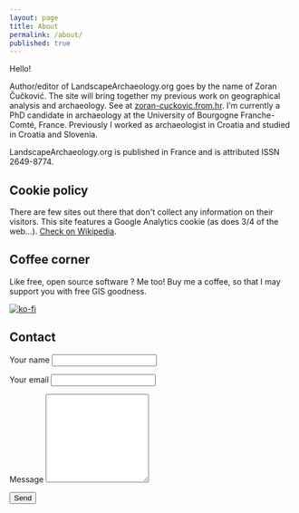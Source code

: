 ```yaml
---
layout: page
title: About
permalink: /about/
published: true
---
```

Hello!

Author/editor of LandscapeArchaeology.org goes by the name of Zoran Čučković. The site will bring together my previous work on geographical analysis and archaeology. See at [zoran-cuckovic.from.hr](http://zoran-cuckovic.from.hr). I’m currently a PhD candidate in archaeology at the University of Bourgogne Franche-Comté, France. Previously I worked as archaeologist in Croatia and studied in Croatia and Slovenia.

LandscapeArchaeology.org is published in France and is attributed ISSN 2649-8774.

## Cookie policy

There are few sites out there that don't collect any information on their visitors. This site features a Google Analytics cookie (as does 3/4 of the web...). [Check on Wikipedia](https://en.wikipedia.org/wiki/Google_Analytics).  


## Coffee corner

Like free, open source software ? Me too! Buy me a coffee, so that I may support you with free GIS goodness.

[![ko-fi](https://www.ko-fi.com/img/githubbutton_sm.svg)](https://ko-fi.com/D1D41HYSW)

## Contact

<form id="contact-form"  action="https://formspree.io/cuckovic.zoran@gmail.com" method="POST">
	 Your name <input type="text" name="name">
	<p>
	Your email <input type="email" name="_replyto">
	<p>
	Message	<textarea rows="10" name="body"></textarea>
	<p>
    <input type="submit" value="Send">
</form>	
<!-- 
<form id="contactform" action="https://formspree.io/cuckovic.zoran@gmail.com" method="POST">
	<input type="text" name="name" placeholder="Your name ">
	<input type="email" name="_replyto" placeholder="Your email ">
	<input type="text" name="_gotcha" style="display:none" />
	<p>
	<textarea rows="2" name="message" placeholder="Your message"></textarea>
    <input type="submit" value="Send">
	<input type="hidden" name="_next" value="//mywebsite.com/thanks.html" />
</form>
https://webdesign.tutsplus.com/tutorials/quick-tip-add-a-formspree-form-to-your-static-sites--cms-23870 -->

